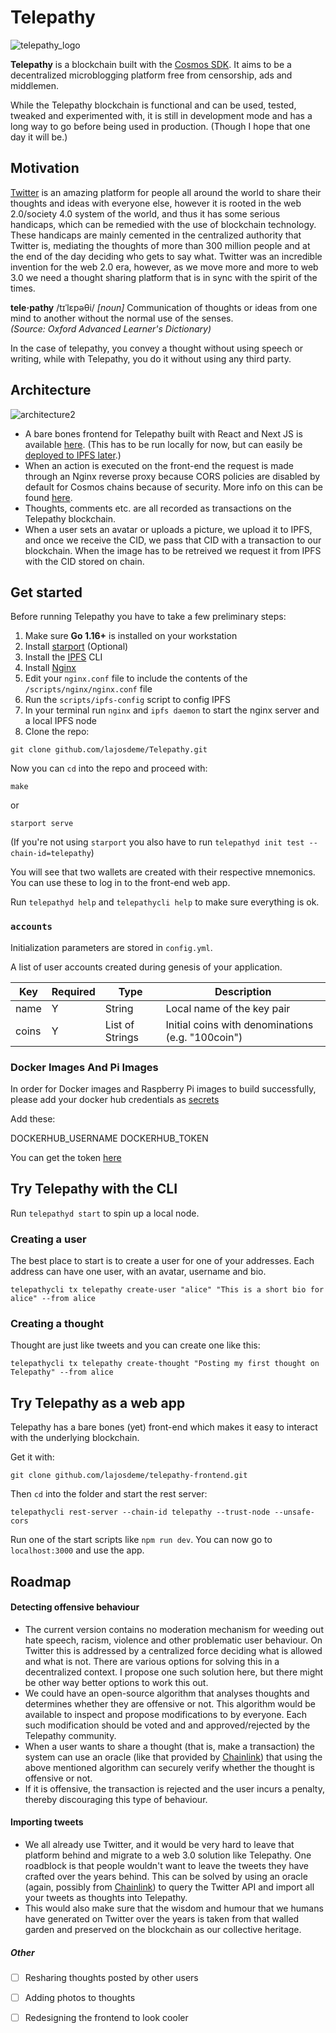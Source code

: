 # Telepathy
![telepathy_logo](https://user-images.githubusercontent.com/44027725/120887037-0fee5580-c5f1-11eb-803e-ec29fa00997c.png)


**Telepathy** is a blockchain built with the [Cosmos SDK](https://github.com/cosmos/cosmos-sdk). It aims to be a decentralized microblogging platform free from censorship, ads and middlemen.

While the Telepathy blockchain is functional and can be used, tested, tweaked and experimented with, it is still in development mode and has a long way to go before being used in production. (Though I hope that one day it will be.)

## Motivation
[Twitter](https://twitter.com) is an amazing platform for people all around the world to share their thoughts and ideas with everyone else, however it is rooted in the web 2.0/society 4.0 system of the world, and thus it has some serious handicaps, which can be remedied with the use of blockchain technology. These handicaps are mainly cemented in the centralized authority that Twitter is, mediating the thoughts of more than 300 million people and at the end of the day deciding who gets to say what. Twitter was an incredible invention for the web 2.0 era, however, as we move more and more to web 3.0 we need a thought sharing platform that is in sync with the spirit of the times. 

<b>tele·pathy</b> /tɪˈlɛpəθi/
<i>[noun]</i>
Communication of thoughts or ideas from one mind to another without the normal use of the senses. <br> <i>(Source: Oxford Advanced Learner's Dictionary)</i>

In the case of telepathy, you convey a thought without using speech or writing, while with Telepathy, you do it without using any third party.

## Architecture
![architecture2](https://user-images.githubusercontent.com/44027725/120889990-57c8a900-c600-11eb-8392-3a964c791920.jpg)
 
 * A bare bones frontend for Telepathy built with React and Next JS is available [here](https://github.com/lajosdeme/telepathy-frontend). (This has to be run locally for now, but can easily be [deployed to IPFS later](https://github.com/Velenir/nextjs-ipfs-example).)
 * When an action is executed on the front-end the request is made through an Nginx reverse proxy because CORS policies are disabled by default for Cosmos chains because of security. More info on this can be found [here](https://docs.cosmos.network/v0.39/interfaces/rest.html).
 * Thoughts, comments etc. are all recorded as transactions on the Telepathy blockchain.
 * When a user sets an avatar or uploads a picture, we upload it to IPFS, and once we receive the CID, we pass that CID with a transaction to our blockchain. When the image has to be retreived we request it from IPFS with the CID stored on chain.

## Get started
Before running Telepathy you have to take a few preliminary steps:
1. Make sure **Go 1.16+** is installed on your workstation
2. Install [starport](https://docs.starport.network/intro/install.html) (Optional)
3. Install the [IPFS](https://docs.ipfs.io/install/command-line/) CLI
4. Install [Nginx](https://www.nginx.com/resources/wiki/start/topics/tutorials/install/)
5. Edit your ```nginx.conf``` file to include the contents of the ```/scripts/nginx/nginx.conf``` file 
6. Run the ```scripts/ipfs-config``` script to config IPFS
7. In your terminal run ```nginx``` and ```ipfs daemon``` to start the nginx server and a local IPFS node
8. Clone the repo:
```
git clone github.com/lajosdeme/Telepathy.git
```
Now you can ```cd``` into the repo and proceed with:
```
make
```
or
```
starport serve
```
(If you're not using ```starport``` you also have to run ```telepathyd init test --chain-id=telepathy```)

You will see that two wallets are created with their respective mnemonics. You can use these to log in to the front-end web app.

Run ```telepathyd help``` and ```telepathycli help``` to make sure everything is ok.

### `accounts`
Initialization parameters are stored in `config.yml`.

A list of user accounts created during genesis of your application.

| Key   | Required | Type            | Description                                       |
| ----- | -------- | --------------- | ------------------------------------------------- |
| name  | Y        | String          | Local name of the key pair                        |
| coins | Y        | List of Strings | Initial coins with denominations (e.g. "100coin") |


### Docker Images And Pi Images

In order for Docker images and Raspberry Pi images to build successfully, please add your docker hub credentials as [secrets](https://github.com/lajosdeme/telepathy/settings/secrets/actions)

Add these:

DOCKERHUB_USERNAME
DOCKERHUB_TOKEN

You can get the token [here](https://hub.docker.com/settings/security)

## Try Telepathy with the CLI

Run ```telepathyd start``` to spin up a local node.

### Creating a user
The best place to start is to create a user for one of your addresses. Each address can have one user, with an avatar, username and bio.
```
telepathycli tx telepathy create-user "alice" "This is a short bio for alice" --from alice
```

### Creating a thought
Thought are just like tweets and you can create one like this:
```
telepathycli tx telepathy create-thought "Posting my first thought on Telepathy" --from alice
```

## Try Telepathy as a web app

Telepathy has a bare bones (yet) front-end which makes it easy to interact with the underlying blockchain.

Get it with:
```
git clone github.com/lajosdeme/telepathy-frontend.git
```

Then ```cd``` into the folder and start the rest server:
```
telepathycli rest-server --chain-id telepathy --trust-node --unsafe-cors
```
Run one of the start scripts like ```npm run dev```.
You can now go to ```localhost:3000``` and use the app.


## Roadmap
#### Detecting offensive behaviour
 * The current version contains no moderation mechanism for weeding out hate speech, racism, violence and other problematic user behaviour. On Twitter this is addressed by a centralized force deciding what is allowed and what is not. There are various options for solving this in a decentralized context. I propose one such solution here, but there might be other way better options to work this out.
 * We could have an open-source algorithm that analyses thoughts and determines whether they are offensive or not. This algorithm would be available to inspect and propose modifications to by everyone. Each such modification should be voted and and approved/rejected by the Telepathy community.
 * When a user wants to share a thought (that is, make a transaction) the system can use an oracle (like that provided by [Chainlink](https://chain.link/)) that using the above mentioned algorithm can securely verify whether the thought is offensive or not. 
 * If it is offensive, the transaction is rejected and the user incurs a penalty, thereby discouraging this type of behaviour.

#### Importing tweets
* We all already use Twitter, and it would be very hard to leave that platform behind and migrate to a web 3.0 solution like Telepathy. One roadblock is that people wouldn't want to leave the tweets they have crafted over the years behind. This can be solved by using an oracle (again, possibly from [Chainlink](https://chain.link/)) to query the Twitter API and import all your tweets as thoughts into Telepathy.
* This would also make sure that the wisdom and humour that we humans have generated on Twitter over the years is taken from that walled garden and preserved on the blockchain as our collective heritage.
##### Other
- [ ] Resharing thoughts posted by other users
- [ ] Adding photos to thoughts
- [ ] Redesigning the frontend to look cooler
 
 

